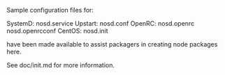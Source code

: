 Sample configuration files for:

SystemD: nosd.service
Upstart: nosd.conf
OpenRC:  nosd.openrc
         nosd.openrcconf
CentOS:  nosd.init

have been made available to assist packagers in creating node packages here.

See doc/init.md for more information.
